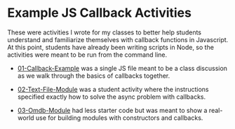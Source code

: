# Example JS Callback Activities

These were activities I wrote for my classes to better help students understand and familiarize themselves with callback functions in Javascript. At this point, students have already been writing scripts in Node, so the activities were meant to be run from the command line.

  * [01-Callback-Example](./01-Callback-Example/callback.js) was a single JS file meant to be a class discussion as we walk through the basics of callbacks together.

  * [02-Text-File-Module](./02-Text-File-Module) was a student activity where the instructions specified exactly how to solve the async problem with callbacks.

  * [03-Omdb-Module](./03-Omdb-Module) had less starter code but was meant to show a real-world use for building modules with constructors and callbacks.
